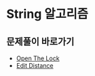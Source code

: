 # String 알고리즘

## 문제풀이 바로가기
- [Open The Lock](https://github.com/JSY8869/CodingTestStudy/tree/main/CokeLee777/src/com/leetcode/string/openthelock/open_the_lock.md)
- [Edit Distance](https://github.com/JSY8869/CodingTestStudy/tree/main/CokeLee777/src/com/leetcode/string/editdistance/edit_distance.md)